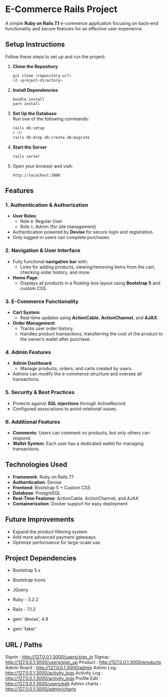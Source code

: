 # E-Commerce Rails Project  
A simple **Ruby on Rails 7.1** e-commerce application focusing on back-end functionality and secure features for an effective user experience.


## Setup Instructions  
Follow these steps to set up and run the project:  

1. **Clone the Repository**  
   ```bash
   git clone <repository-url>
   cd <project-directory>
   ```

2. **Install Dependencies**  
   ```bash
   bundle install
   yarn install
   ```

3. **Set Up the Database**  
   Run one of the following commands:  
   ```bash
   rails db:setup
   # OR
   rails db:drop db:create db:migrate
   ```

4. **Start the Server**  
   ```bash
   rails server
   ```

5. Open your browser and visit:  
   ```
   http://localhost:3000
   ```

## Features  

### 1. Authentication & Authorization  
- **User Roles**:  
  - Role `0`: Regular User  
  - Role `1`: Admin (for site management)  
- Authentication powered by **Devise** for secure login and registration.  
- Only logged-in users can complete purchases.  

### 2. Navigation & User Interface  
- Fully functional **navigation bar** with:  
  - Links for adding products, viewing/removing items from the cart, checking order history, and more.  
- **Home Page**:  
  - Displays all products in a floating-box layout using **Bootstrap 5** and custom CSS.  

### 3. E-Commerce Functionality  
- **Cart System**:  
  - Real-time updates using **ActionCable**, **ActionChannel**, and **AJAX**.  
- **Order Management**:  
  - Tracks user order history.  
  - Handles product transactions, transferring the cost of the product to the owner’s wallet after purchase.  

### 4. Admin Features  
- **Admin Dashboard**:  
  - Manage products, orders, and carts created by users.  
- Admins can modify the e-commerce structure and oversee all transactions.  

### 5. Security & Best Practices  
- Protects against **SQL injections** through ActiveRecord.  
- Configured associations to avoid relational issues.  

### 6. Additional Features  
- **Comments**: Users can comment on products, but only others can respond.  
- **Wallet System**: Each user has a dedicated wallet for managing transactions.  

## Technologies Used  

- **Framework**: Ruby on Rails 7.1  
- **Authentication**: Devise  
- **Frontend**: Bootstrap 5 + Custom CSS  
- **Database**: PostgreSQL  
- **Real-Time Features**: ActionCable, ActionChannel, and AJAX  
- **Containerization**: Docker support for easy deployment  

## Future Improvements  

- Expand the product filtering system.  
- Add more advanced payment gateways.  
- Optimize performance for large-scale use.  


## Project Dependencies

- Bootstrap 5.x
- Bootstrap Icons
- JQuery

- Ruby - 3.2.2
- Rails - 7.1.2

- gem 'devise', 4.9
- gem 'faker'

## URL / Paths
Signin              :       http://127.0.0.1:3000/users/sign_in
Signup              :       http://127.0.0.1:3000/users/sign_up
Product             :       http://127.0.0.1:3000/products
Admin Board         :       http://127.0.0.1:3000/admin
Admin Log           :       http://127.0.0.1:3000/activity_logs
Activity Log        :       http://127.0.0.1:3000/activity_logs
Profile Edit        :       http://127.0.0.1:3000/users/edit
Admin charts        :       http://127.0.0.1:3000/admin/charts


